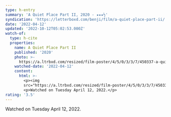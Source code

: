 ```yaml
---
type: h-entry
summary: 'A Quiet Place Part II, 2020 - ★★★½'
syndication: 'https://letterboxd.com/benji/film/a-quiet-place-part-ii/'
date: '2022-04-12'
updated: '2022-10-12T05:02:53.000Z'
watch-of:
  type: h-cite
  properties:
    name: A Quiet Place Part II
    published: '2020'
    photo: >-
      https://a.ltrbxd.com/resized/film-poster/4/5/0/3/3/7/450337-a-quiet-place-part-ii-0-600-0-900-crop.jpg?v=75a12b8eec
    watched-date: '2022-04-12'
    content:
      html: >-
        <p><img
        src="https://a.ltrbxd.com/resized/film-poster/4/5/0/3/3/7/450337-a-quiet-place-part-ii-0-600-0-900-crop.jpg?v=75a12b8eec"/></p>
        <p>Watched on Tuesday April 12, 2022.</p>
rating: '3.5'
---
```

Watched on Tuesday April 12, 2022.
